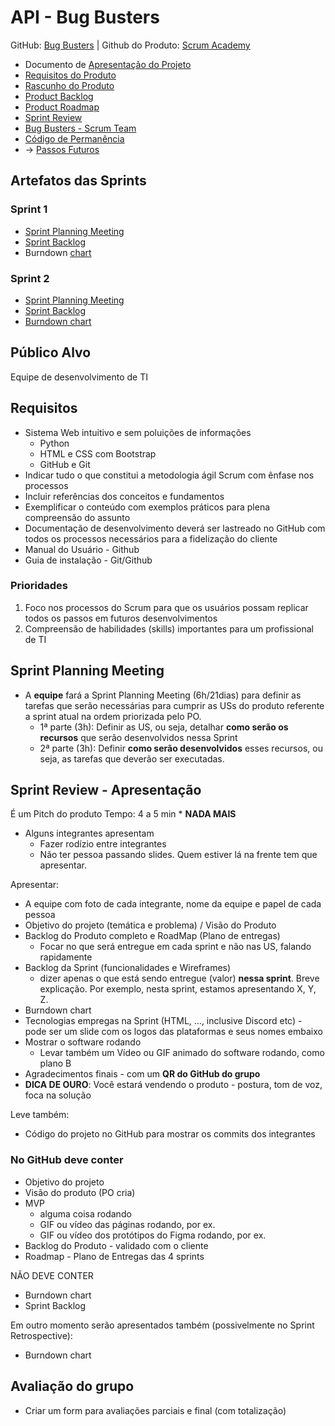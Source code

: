 # API - Bug Busters

GitHub: [Bug Busters](https://github.com/Fatec-Bug-Busters/Busters.git) | Github do Produto: [Scrum Academy](https://github.com/Fatec-Bug-Busters/scrum-academy.git)

- Documento de [Apresentação do Projeto](https://docs.google.com/document/d/1LkdevDjwFD578DrhmSQ6BkNnMOqmkkXY/edit?usp=sharing&ouid=108813393467315987167&rtpof=true&sd=true)
- [Requisitos do Produto](#requisitos)
- [Rascunho do Produto](./RASCUNHO_PRODUTO.md)
- [Product Backlog](https://docs.google.com/spreadsheets/d/1RvZleIbzwFYx72CYqnLYcuzUv_oSYyLeIR7zntAZfyE/edit?usp=sharing)
- [Product Roadmap](https://github.com/Fatec-Bug-Busters/scrum-academy/blob/main/src/static/images/Roadmap.jpg)
- [Sprint Review](#sprint-review---apresentação)
- [Bug Busters - Scrum Team](./BUG_BUSTERS.md)
- [Código de Permanência](./CODE_OF_CONDUCT.md)
- -> [Passos Futuros](#passos-futuros)

## Artefatos das Sprints

### Sprint 1

- [Sprint Planning Meeting](./Reunioes/Sprint-1-planning-meeting.md)
- [Sprint Backlog](https://docs.google.com/spreadsheets/d/1YiW2DtCyta22_vNEH_LkrIirSDu7Xk-9TqdXTQucmNI/edit?usp=sharing)
- Burndown [chart](https://docs.google.com/spreadsheets/d/1YiW2DtCyta22_vNEH_LkrIirSDu7Xk-9TqdXTQucmNI/edit?usp=sharing)

### Sprint 2

- [Sprint Planning Meeting](./Reunioes/Sprint-1-planning-meeting.md)
- [Sprint Backlog](https://docs.google.com/spreadsheets/d/1C5hCdCJvZeF6iiyMNWqBQpmMm3pTTDkpBEztyGCg9bM/edit?usp=sharing)
- [Burndown chart](https://docs.google.com/spreadsheets/d/1C5hCdCJvZeF6iiyMNWqBQpmMm3pTTDkpBEztyGCg9bM/edit?usp=sharing)

## Público Alvo

Equipe de desenvolvimento de TI

## Requisitos

- Sistema Web intuitivo e sem poluições de informações
  - Python
  - HTML e CSS com Bootstrap
  - GitHub e Git
- Indicar tudo o que constitui a metodologia ágil Scrum com ênfase nos processos
- Incluir referências dos conceitos e fundamentos
- Exemplificar o conteúdo com exemplos práticos para plena compreensão do assunto
- Documentação de desenvolvimento deverá ser lastreado no GitHub com todos os processos necessários para a fidelização do cliente
- Manual do Usuário - Github
- Guia de instalação - Git/Github

### Prioridades

1. Foco nos processos do Scrum para que os usuários possam replicar todos os passos em futuros desenvolvimentos
2. Compreensão de habilidades (skills) importantes para um profissional de TI

## Sprint Planning Meeting

- A **equipe** fará a Sprint Planning Meeting (6h/21dias) para definir as tarefas que serão necessárias para cumprir as USs do produto referente a sprint atual na ordem priorizada pelo PO.
  - 1ª parte (3h): Definir as US, ou seja, detalhar **como serão os recursos** que serão desenvolvidos nessa Sprint
  - 2ª parte (3h): Definir **como serão desenvolvidos** esses recursos, ou seja, as tarefas que deverão ser executadas.

## Sprint Review - Apresentação

É um Pitch do produto
Tempo: 4 a 5 min * **NADA MAIS**

- Alguns integrantes apresentam
  - Fazer rodízio entre integrantes
  - Não ter pessoa passando slides. Quem estiver lá na frente tem que apresentar.

Apresentar:

- A equipe com foto de cada integrante, nome da equipe e papel de cada pessoa
- Objetivo do projeto (temática e problema) / Visão do Produto
- Backlog do Produto completo e RoadMap (Plano de entregas)
  - Focar no que será entregue em cada sprint e não nas US, falando rapidamente
- Backlog da Sprint (funcionalidades e Wireframes)
  - dizer apenas o que está sendo entregue (valor) **nessa sprint**. Breve explicação. Por exemplo, nesta sprint, estamos apresentando X, Y, Z.
- Burndown chart
- Tecnologias empregas na Sprint (HTML, ..., inclusive Discord etc) - pode ser um slide com os logos das plataformas e seus nomes embaixo
- Mostrar o software rodando
  - Levar também um Vídeo ou GIF animado do software rodando, como plano B
- Agradecimentos finais - com um **QR do GitHub do grupo**
- **DICA DE OURO**: Você estará vendendo o produto - postura, tom de voz, foca na solução

Leve também:

- Código do projeto no GitHub para mostrar os commits dos integrantes

### No GitHub deve conter

- Objetivo do projeto
- Visão do produto (PO cria)
- MVP
  - alguma coisa rodando
  - GIF ou vídeo das páginas rodando, por ex.
  - GIF ou vídeo dos protótipos do Figma rodando, por ex.
- Backlog do Produto - validado com o cliente
- Roadmap - Plano de Entregas das 4 sprints

NÃO DEVE CONTER

- Burndown chart
- Sprint Backlog

Em outro momento serão apresentados também  (possivelmente no Sprint Retrospective):

- Burndown chart

## Avaliação do grupo

- Criar um form para avaliações parciais e final (com totalização)
